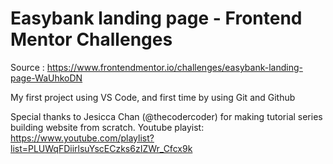 # Easybank landing page - Frontend Mentor Challenges

Source : https://www.frontendmentor.io/challenges/easybank-landing-page-WaUhkoDN

My first project using VS Code, and first time by using Git and Github

Special thanks to Jesicca Chan (@thecodercoder) for making tutorial series building website from scratch. 
Youtube playist: https://www.youtube.com/playlist?list=PLUWqFDiirlsuYscECzks6zIZWr_Cfcx9k

